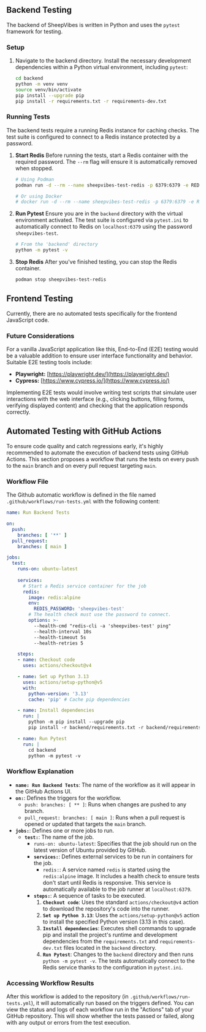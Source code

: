 ## Backend Testing

The backend of SheepVibes is written in Python and uses the `pytest` framework for testing.

### Setup

1.  Navigate to the backend directory. Install the necessary development dependencies within a Python virtual environment, including `pytest`:
    ```bash
    cd backend
    python -m venv venv
    source venv/bin/activate
    pip install --upgrade pip
    pip install -r requirements.txt -r requirements-dev.txt
    ```


### Running Tests

The backend tests require a running Redis instance for caching checks. The test suite is configured to connect to a Redis instance protected by a password.

1.  **Start Redis**
    Before running the tests, start a Redis container with the required password. The `--rm` flag will ensure it is automatically removed when stopped.
    ```bash
    # Using Podman
    podman run -d --rm --name sheepvibes-test-redis -p 6379:6379 -e REDIS_PASSWORD="sheepvibes-test" redis:alpine

    # Or using Docker
    # docker run -d --rm --name sheepvibes-test-redis -p 6379:6379 -e REDIS_PASSWORD="sheepvibes-test" redis:alpine
    ```

2.  **Run Pytest**
    Ensure you are in the `backend` directory with the virtual environment activated. The test suite is configured via `pytest.ini` to automatically connect to Redis on `localhost:6379` using the password `sheepvibes-test`.
    ```bash
    # From the 'backend' directory
    python -m pytest -v
    ```

3.  **Stop Redis**
    After you've finished testing, you can stop the Redis container.
    ```bash
    podman stop sheepvibes-test-redis
    ```

## Frontend Testing

Currently, there are no automated tests specifically for the frontend JavaScript code.

### Future Considerations

For a vanilla JavaScript application like this, End-to-End (E2E) testing would be a valuable addition to ensure user interface functionality and behavior. Suitable E2E testing tools include:

*   **Playwright:** [https://playwright.dev/](https://playwright.dev/)
*   **Cypress:** [https://www.cypress.io/](https://www.cypress.io/)

Implementing E2E tests would involve writing test scripts that simulate user interactions with the web interface (e.g., clicking buttons, filling forms, verifying displayed content) and checking that the application responds correctly.

## Automated Testing with GitHub Actions

To ensure code quality and catch regressions early, it's highly recommended to automate the execution of backend tests using GitHub Actions. This section proposes a workflow that runs the tests on every push to the `main` branch and on every pull request targeting `main`.

### Workflow File

The Github automatic workflow is defined in the file named `.github/workflows/run-tests.yml` with the following content:

```yaml
name: Run Backend Tests

on:
  push:
    branches: [ '**' ]
  pull_request:
    branches: [ main ]

jobs:
  test:
    runs-on: ubuntu-latest
    
    services:
      # Start a Redis service container for the job
      redis:
        image: redis:alpine
        env:
          REDIS_PASSWORD: 'sheepvibes-test'
        # The health check must use the password to connect.
        options: >-
          --health-cmd "redis-cli -a 'sheepvibes-test' ping"
          --health-interval 10s
          --health-timeout 5s
          --health-retries 5

    steps:
    - name: Checkout code
      uses: actions/checkout@v4

    - name: Set up Python 3.13
      uses: actions/setup-python@v5
      with:
        python-version: '3.13'
        cache: 'pip' # Cache pip dependencies

    - name: Install dependencies
      run: |
        python -m pip install --upgrade pip
        pip install -r backend/requirements.txt -r backend/requirements-dev.txt

    - name: Run Pytest
      run: |
        cd backend
        python -m pytest -v
```

### Workflow Explanation

*   **`name: Run Backend Tests`**: The name of the workflow as it will appear in the GitHub Actions UI.
*   **`on:`**: Defines the triggers for the workflow.
    *   `push: branches: [ ** ]`: Runs when changes are pushed to any branch.
    *   `pull_request: branches: [ main ]`: Runs when a pull request is opened or updated that targets the `main` branch.
*   **`jobs:`**: Defines one or more jobs to run.
    *   **`test:`**: The name of the job.
        *   `runs-on: ubuntu-latest`: Specifies that the job should run on the latest version of Ubuntu provided by GitHub.
        *   **`services:`**: Defines external services to be run in containers for the job.
            *   `redis:`: A service named `redis` is started using the `redis:alpine` image. It includes a health check to ensure tests don't start until Redis is responsive. This service is automatically available to the job runner at `localhost:6379`.
        *   **`steps:`**: A sequence of tasks to be executed.
            1.  **`Checkout code`**: Uses the standard `actions/checkout@v4` action to download the repository's code into the runner.
            2.  **`Set up Python 3.13`**: Uses the `actions/setup-python@v5` action to install the specified Python version (3.13 in this case).
            3.  **`Install dependencies`**: Executes shell commands to upgrade pip and install the project's runtime and development dependencies from the `requirements.txt` and `requirements-dev.txt` files located in the `backend` directory.
            4.  **`Run Pytest`**: Changes to the `backend` directory and then runs `python -m pytest -v`. The tests automatically connect to the Redis service thanks to the configuration in `pytest.ini`.

### Accessing Workflow Results

After this workflow is added to the repository (in `.github/workflows/run-tests.yml`), it will automatically run based on the triggers defined. You can view the status and logs of each workflow run in the "Actions" tab of your GitHub repository. This will show whether the tests passed or failed, along with any output or errors from the test execution.

